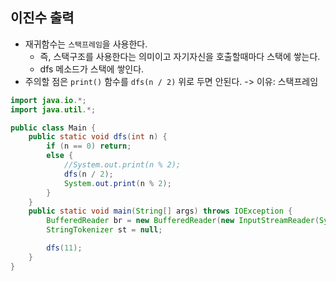 ## 이진수 출력

- 재귀함수는 `스택프레임`을 사용한다.
    - 즉, 스택구조를 사용한다는 의미이고 자기자신을 호출할때마다 스택에 쌓는다.
    - dfs 메소드가 스택에 쌓인다.
- 주의할 점은 `print()` 함수를 `dfs(n / 2)` 위로 두면 안된다. -> 이유: 스택프레임

```java
import java.io.*;
import java.util.*;

public class Main {
    public static void dfs(int n) {
        if (n == 0) return;
        else {
            //System.out.print(n % 2);
            dfs(n / 2);
            System.out.print(n % 2);
        }
    }
    public static void main(String[] args) throws IOException {
        BufferedReader br = new BufferedReader(new InputStreamReader(System.in));
        StringTokenizer st = null;

        dfs(11);
    }
}
```
